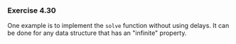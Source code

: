 ### Exercise 4.30
One example is to implement the `solve` function without using delays. It can be done for any data structure that has an "infinite" property.
